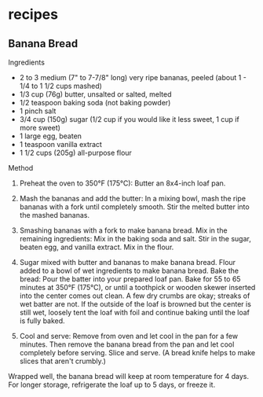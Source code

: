# recipes

## Banana Bread

Ingredients
- 2 to 3 medium (7" to 7-7/8" long) very ripe bananas, peeled (about 1 - 1/4 to 1 1/2 cups mashed)
- 1/3 cup (76g) butter, unsalted or salted, melted
- 1/2 teaspoon baking soda (not baking powder)
- 1 pinch salt
- 3/4 cup (150g) sugar (1/2 cup if you would like it less sweet, 1 cup if more sweet)
- 1 large egg, beaten
- 1 teaspoon vanilla extract
- 1 1/2 cups (205g) all-purpose flour

Method
1. Preheat the oven to 350°F (175°C):
Butter an 8x4-inch loaf pan.

2. Mash the bananas and add the butter:
In a mixing bowl, mash the ripe bananas with a fork until completely smooth. Stir the melted butter into the mashed bananas.

3. Smashing bananas with a fork to make banana bread.
Mix in the remaining ingredients:
Mix in the baking soda and salt. Stir in the sugar, beaten egg, and vanilla extract. Mix in the flour.

1. Sugar mixed with butter and bananas to make banana bread.
Flour added to a bowl of wet ingredients to make banana bread.
Bake the bread:
Pour the batter into your prepared loaf pan.
Bake for 55 to 65 minutes at 350°F (175°C), or until a toothpick or wooden skewer inserted into the center comes out clean. A few dry crumbs are okay; streaks of wet batter are not. If the outside of the loaf is browned but the center is still wet, loosely tent the loaf with foil and continue baking until the loaf is fully baked.

1. Cool and serve:
Remove from oven and let cool in the pan for a few minutes. Then remove the banana bread from the pan and let cool completely before serving. Slice and serve. (A bread knife helps to make slices that aren't crumbly.)

Wrapped well, the banana bread will keep at room temperature for 4 days. For longer storage, refrigerate the loaf up to 5 days, or freeze it.